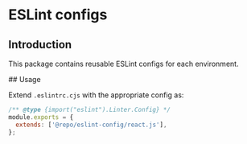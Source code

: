 # ESLint configs

## Introduction

This package contains reusable ESLint configs for each environment.

## Usage

Extend `.eslintrc.cjs` with the appropriate config as:

```js
/** @type {import("eslint").Linter.Config} */
module.exports = {
  extends: ['@repo/eslint-config/react.js'],
};
```
